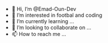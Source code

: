 - 👋 Hi, I’m @Emad-Oun-Dev
- 👀 I’m interested in footbal and coding
- 🌱 I’m currently learning ...
- 💞️ I’m looking to collaborate on ...
- 📫 How to reach me ...

<!---
Emad-Oun-Dev/Emad-Oun-Dev is a ✨ special ✨ repository because its `README.md` (this file) appears on your GitHub profile.
You can click the Preview link to take a look at your changes.
--->
